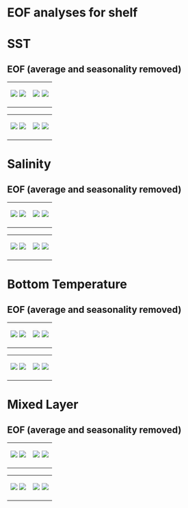 EOF analyses for shelf
================

# SST

## EOF (average and seasonality removed)

<div>

<table>
<colgroup>
<col style="width: 50%" />
<col style="width: 50%" />
</colgroup>
<tbody>
<tr class="odd">
<td style="text-align: center;"><div width="50.0%"
data-layout-align="center">
<p><img
src="images/shelf_figs/MonthlyAvg_sst_mode1_deseason_shelf.png" /> <img
src="images/shelf_figs/MonthlyAvg_sst_temporal_mode1_season_shelf.png" /></p>
</div></td>
<td style="text-align: center;"><div width="50.0%"
data-layout-align="center">
<p><img
src="images/shelf_figs/MonthlyAvg_sst_mode2_deseason_shelf.png" /> <img
src="images/shelf_figs/MonthlyAvg_sst_temporal_mode2_season_shelf.png" /></p>
</div></td>
</tr>
</tbody>
</table>

<table>
<colgroup>
<col style="width: 50%" />
<col style="width: 50%" />
</colgroup>
<tbody>
<tr class="odd">
<td style="text-align: center;"><div width="50.0%"
data-layout-align="center">
<p><img
src="images/shelf_figs/MonthlyAvg_sst_mode3_deseason_shelf.png" /> <img
src="images/shelf_figs/MonthlyAvg_sst_temporal_mode3_season_shelf.png" /></p>
</div></td>
<td style="text-align: center;"><div width="50.0%"
data-layout-align="center">
<p><img
src="images/shelf_figs/MonthlyAvg_sst_mode4_deseason_shelf.png" /> <img
src="images/shelf_figs/MonthlyAvg_sst_temporal_mode4_season_shelf.png" /></p>
</div></td>
</tr>
</tbody>
</table>

</div>

# Salinity

## EOF (average and seasonality removed)

<div>

<table>
<colgroup>
<col style="width: 50%" />
<col style="width: 50%" />
</colgroup>
<tbody>
<tr class="odd">
<td style="text-align: center;"><div width="50.0%"
data-layout-align="center">
<p><img
src="images/shelf_figs/MonthlyAvg_Salinity_mode1_deseason_shelf.png" />
<img
src="images/shelf_figs/MonthlyAvg_Salinity_temporal_mode1_season_shelf.png" /></p>
</div></td>
<td style="text-align: center;"><div width="50.0%"
data-layout-align="center">
<p><img
src="images/shelf_figs/MonthlyAvg_Salinity_mode2_deseason_shelf.png" />
<img
src="images/shelf_figs/MonthlyAvg_Salinity_temporal_mode2_season_shelf.png" /></p>
</div></td>
</tr>
</tbody>
</table>

<table>
<colgroup>
<col style="width: 50%" />
<col style="width: 50%" />
</colgroup>
<tbody>
<tr class="odd">
<td style="text-align: center;"><div width="50.0%"
data-layout-align="center">
<p><img
src="images/shelf_figs/MonthlyAvg_Salinity_mode3_deseason_shelf.png" />
<img
src="images/shelf_figs/MonthlyAvg_Salinity_temporal_mode3_season_shelf.png" /></p>
</div></td>
<td style="text-align: center;"><div width="50.0%"
data-layout-align="center">
<p><img
src="images/shelf_figs/MonthlyAvg_Salinity_mode4_deseason_shelf.png" />
<img
src="images/shelf_figs/MonthlyAvg_Salinity_temporal_mode4_season_shelf.png" /></p>
</div></td>
</tr>
</tbody>
</table>

</div>

# Bottom Temperature

## EOF (average and seasonality removed)

<div>

<table>
<colgroup>
<col style="width: 50%" />
<col style="width: 50%" />
</colgroup>
<tbody>
<tr class="odd">
<td style="text-align: center;"><div width="50.0%"
data-layout-align="center">
<p><img
src="images/shelf_figs/MonthlyAvg_bottomT_mode1_deseason_shelf.png" />
<img
src="images/shelf_figs/MonthlyAvg_bottomT_temporal_mode1_season_shelf.png" /></p>
</div></td>
<td style="text-align: center;"><div width="50.0%"
data-layout-align="center">
<p><img
src="images/shelf_figs/MonthlyAvg_bottomT_mode2_deseason_shelf.png" />
<img
src="images/shelf_figs/MonthlyAvg_bottomT_temporal_mode2_season_shelf.png" /></p>
</div></td>
</tr>
</tbody>
</table>

<table>
<colgroup>
<col style="width: 50%" />
<col style="width: 50%" />
</colgroup>
<tbody>
<tr class="odd">
<td style="text-align: center;"><div width="50.0%"
data-layout-align="center">
<p><img
src="images/shelf_figs/MonthlyAvg_bottomT_mode3_deseason_shelf.png" />
<img
src="images/shelf_figs/MonthlyAvg_bottomT_temporal_mode3_season_shelf.png" /></p>
</div></td>
<td style="text-align: center;"><div width="50.0%"
data-layout-align="center">
<p><img
src="images/shelf_figs/MonthlyAvg_bottomT_mode4_deseason_shelf.png" />
<img
src="images/shelf_figs/MonthlyAvg_bottomT_temporal_mode4_season_shelf.png" /></p>
</div></td>
</tr>
</tbody>
</table>

</div>

# Mixed Layer

## EOF (average and seasonality removed)

<div>

<table>
<colgroup>
<col style="width: 50%" />
<col style="width: 50%" />
</colgroup>
<tbody>
<tr class="odd">
<td style="text-align: center;"><div width="50.0%"
data-layout-align="center">
<p><img
src="images/shelf_figs/MonthlyAvg_mixedlayer_mode1_season_shelf.png" />
<img
src="images/shelf_figs/MonthlyAvg_mixedlayer_temporal_mode1_season_shelf.png" /></p>
</div></td>
<td style="text-align: center;"><div width="50.0%"
data-layout-align="center">
<p><img
src="images/shelf_figs/MonthlyAvg_mixedlayer_mode2_season_shelf.png" />
<img
src="images/shelf_figs/MonthlyAvg_mixedlayer_temporal_mode2_season_shelf.png" /></p>
</div></td>
</tr>
</tbody>
</table>

<table>
<colgroup>
<col style="width: 50%" />
<col style="width: 50%" />
</colgroup>
<tbody>
<tr class="odd">
<td style="text-align: center;"><div width="50.0%"
data-layout-align="center">
<p><img
src="images/shelf_figs/MonthlyAvg_mixedlayer_mode3_season_shelf.png" />
<img
src="images/shelf_figs/MonthlyAvg_mixedlayer_temporal_mode3_season_shelf.png" /></p>
</div></td>
<td style="text-align: center;"><div width="50.0%"
data-layout-align="center">
<p><img
src="images/shelf_figs/MonthlyAvg_mixedlayer_mode4_season_shelf.png" />
<img
src="images/shelf_figs/MonthlyAvg_mixedlayer_temporal_mode4_season_shelf.png" /></p>
</div></td>
</tr>
</tbody>
</table>

</div>
